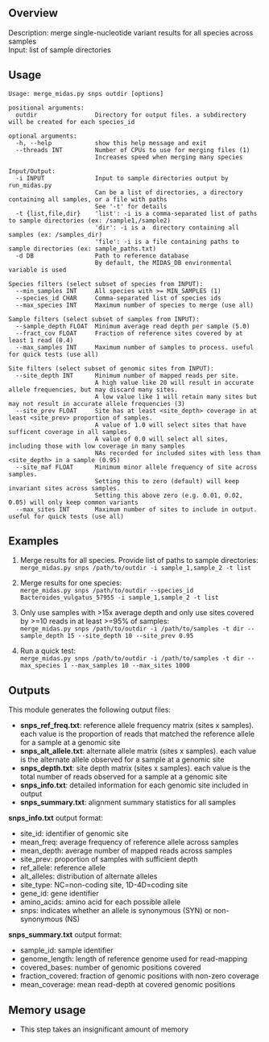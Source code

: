 ## Overview
Description: merge single-nucleotide variant results for all species across samples  
Input: list of sample directories  

## Usage
```
Usage: merge_midas.py snps outdir [options]

positional arguments:
  outdir                Directory for output files. a subdirectory will be created for each species_id

optional arguments:
  -h, --help            show this help message and exit
  --threads INT         Number of CPUs to use for merging files (1)
                        Increases speed when merging many species

Input/Output:
  -i INPUT              Input to sample directories output by run_midas.py
                        Can be a list of directories, a directory containing all samples, or a file with paths
                        See '-t' for details
  -t {list,file,dir}    'list': -i is a comma-separated list of paths to sample directories (ex: /sample1,/sample2)
                        'dir': -i is a  directory containing all samples (ex: /samples_dir)
                        'file': -i is a file containing paths to sample directories (ex: sample_paths.txt)
  -d DB                 Path to reference database
                        By default, the MIDAS_DB environmental variable is used

Species filters (select subset of species from INPUT):
  --min_samples INT     All species with >= MIN_SAMPLES (1)
  --species_id CHAR     Comma-separated list of species ids
  --max_species INT     Maximum number of species to merge (use all)

Sample filters (select subset of samples from INPUT):
  --sample_depth FLOAT  Minimum average read depth per sample (5.0)
  --fract_cov FLOAT     Fraction of reference sites covered by at least 1 read (0.4)
  --max_samples INT     Maximum number of samples to process. useful for quick tests (use all)

Site filters (select subset of genomic sites from INPUT):
  --site_depth INT      Minimum number of mapped reads per site.
                        A high value like 20 will result in accurate allele frequencies, but may discard many sites.
                        A low value like 1 will retain many sites but may not result in accurate allele frequencies (3)
  --site_prev FLOAT     Site has at least <site_depth> coverage in at least <site_prev> proportion of samples.
                        A value of 1.0 will select sites that have sufficent coverage in all samples.
                        A value of 0.0 will select all sites, including those with low coverage in many samples
                        NAs recorded for included sites with less than <site_depth> in a sample (0.95)
  --site_maf FLOAT      Minimum minor allele frequency of site across samples.
                        Setting this to zero (default) will keep invariant sites across samples.
                        Setting this above zero (e.g. 0.01, 0.02, 0.05) will only keep common variants
  --max_sites INT       Maximum number of sites to include in output. useful for quick tests (use all)
```
## Examples

1) Merge results for all species. Provide list of paths to sample directories:  
`merge_midas.py snps /path/to/outdir -i sample_1,sample_2 -t list`  

2) Merge results for one species:  
`merge_midas.py snps /path/to/outdir --species_id Bacteroides_vulgatus_57955 -i sample_1,sample_2 -t list`

3) Only use samples with >15x average depth and only use sites covered by >=10 reads in at least >=95% of samples:  
`merge_midas.py snps /path/to/outdir -i /path/to/samples -t dir --sample_depth 15 --site_depth 10 --site_prev 0.95`

4) Run a quick test:  
`merge_midas.py snps /path/to/outdir -i /path/to/samples -t dir --max_species 1 --max_samples 10 --max_sites 1000`

## Outputs
This module generates the following output files:

* <b>snps_ref_freq.txt</b>: reference allele frequency matrix (sites x samples). each value is the proportion of reads that matched the reference allele for a sample at a genomic site
* <b>snps_alt_allele.txt</b>: alternate allele matrix (sites x samples). each value is the alternate allele observed for a sample at a genomic site
* <b>snps_depth.txt</b>: site depth matrix (sites x samples). each value is the total number of reads observed for a sample at a genomic site
* <b>snps_info.txt</b>: detailed information for each genomic site included in output
* <b>snps_summary.txt</b>: alignment summary statistics for all samples

<b>snps_info.txt</b> output format:

* site_id: identifier of genomic site
* mean_freq: average frequency of reference allele across samples       
* mean_depth: average number of mapped reads across samples      
* site_prev: proportion of samples with sufficient depth        
* ref_allele: reference allele       
* alt_alleles: distribution of alternate alleles      
* site_type: NC=non-coding site, 1D-4D=coding site       
* gene_id: gene identifier  
* amino_acids: amino acid for each possible allele
* snps: indicates whether an allele is synonymous (SYN) or non-synonymous (NS)

<b>snps_summary.txt</b> output format:

* sample_id: sample identifier     
* genome_length: length of reference genome used for read-mapping  
* covered_bases: number of genomic positions covered  
* fraction_covered: fraction of genomic positions with non-zero coverage        
* mean_coverage: mean read-depth at covered genomic positions

## Memory usage  
* This step takes an insignificant amount of memory
